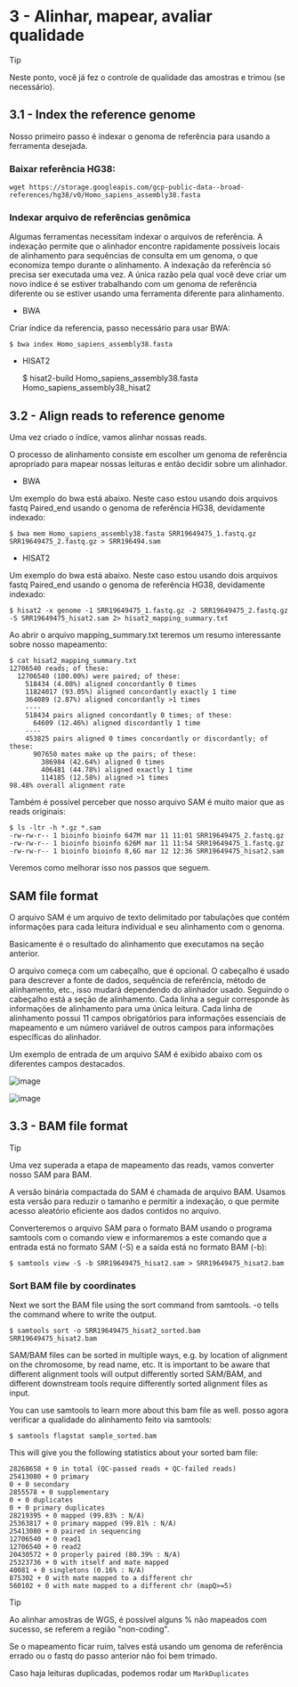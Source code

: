 # 3 - Alinhar, mapear, avaliar qualidade

> [!TIP]
> Neste ponto, você já fez o controle de qualidade das amostras e trimou (se necessário).

## 3.1 - Index the reference genome

Nosso primeiro passo é indexar o genoma de referência para usando a ferramenta desejada. 

### Baixar referência HG38:
    
    wget https://storage.googleapis.com/gcp-public-data--broad-references/hg38/v0/Homo_sapiens_assembly38.fasta


### Indexar arquivo de referências genômica

Algumas ferramentas necessitam indexar o arquivos de referência.
A indexação permite que o alinhador encontre rapidamente possíveis locais de alinhamento para sequências de consulta em um genoma, o que economiza tempo durante o alinhamento. 
A indexação da referência só precisa ser executada uma vez. 
A única razão pela qual você deve criar um novo índice é se estiver trabalhando com um genoma de referência diferente ou se estiver usando uma ferramenta diferente para alinhamento.

- BWA

Criar índice da referencia, passo necessário para usar BWA:

    $ bwa index Homo_sapiens_assembly38.fasta

- HISAT2

    $ hisat2-build Homo_sapiens_assembly38.fasta Homo_sapiens_assembly38_hisat2



## 3.2 - Align reads to reference genome

Uma vez criado o índíce, vamos alinhar nossas reads.

O processo de alinhamento consiste em escolher um genoma de referência apropriado para mapear nossas leituras e então decidir sobre um alinhador. 

- BWA

Um exemplo do bwa está abaixo. Neste caso estou usando dois arquivos fastq Paired_end usando o genoma de referência HG38, devidamente indexado:

    $ bwa mem Homo_sapiens_assembly38.fasta SRR19649475_1.fastq.gz SRR19649475_2.fastq.gz > SRR196494.sam

- HISAT2

Um exemplo do bwa está abaixo. Neste caso estou usando dois arquivos fastq Paired_end usando o genoma de referência HG38, devidamente indexado:

    $ hisat2 -x genome -1 SRR19649475_1.fastq.gz -2 SRR19649475_2.fastq.gz -S SRR19649475_hisat2.sam 2> hisat2_mapping_summary.txt

Ao abrir o arquivo mapping_summary.txt teremos um resumo interessante sobre nosso mapeamento:

    $ cat hisat2_mapping_summary.txt 
    12706540 reads; of these:
      12706540 (100.00%) were paired; of these:
        518434 (4.08%) aligned concordantly 0 times
        11824017 (93.05%) aligned concordantly exactly 1 time
        364089 (2.87%) aligned concordantly >1 times
        ----
        518434 pairs aligned concordantly 0 times; of these:
          64609 (12.46%) aligned discordantly 1 time
        ----
        453825 pairs aligned 0 times concordantly or discordantly; of these:
          907650 mates make up the pairs; of these:
            386984 (42.64%) aligned 0 times
            406481 (44.78%) aligned exactly 1 time
            114185 (12.58%) aligned >1 times
    98.48% overall alignment rate



Também é possível perceber que nosso arquivo SAM é muito maior que as reads originais:

    $ ls -ltr -h *.gz *.sam
    -rw-rw-r-- 1 bioinfo bioinfo 647M mar 11 11:01 SRR19649475_2.fastq.gz
    -rw-rw-r-- 1 bioinfo bioinfo 626M mar 11 11:54 SRR19649475_1.fastq.gz
    -rw-rw-r-- 1 bioinfo bioinfo 8,6G mar 12 12:36 SRR19649475_hisat2.sam

Veremos como melhorar isso nos passos que seguem.


## SAM file format

O arquivo SAM é um arquivo de texto delimitado por tabulações que contém informações para cada leitura individual e seu alinhamento com o genoma. 

Basicamente é o resultado do alinhamento que executamos na seção anterior.

O arquivo começa com um cabeçalho, que é opcional. O cabeçalho é usado para descrever a fonte de dados, sequência de referência, método de alinhamento, etc., isso mudará dependendo do alinhador usado. 
Seguindo o cabeçalho está a seção de alinhamento. Cada linha a seguir corresponde às informações de alinhamento para uma única leitura. Cada linha de alinhamento possui 11 campos obrigatórios para informações essenciais de mapeamento e um número variável de outros campos para informações específicas do alinhador. 

Um exemplo de entrada de um arquivo SAM é exibido abaixo com os diferentes campos destacados.

![image](https://github.com/vergani/BioInfo/assets/35334365/d04ac79e-b690-4eb2-bf3c-44e2e329b2de)

![image](https://github.com/vergani/BioInfo/assets/35334365/1d22f2ad-54a6-495c-8162-aabb442810ed)



## 3.3 - BAM file format

> [!TIP]
> Uma vez superada a etapa de mapeamento das reads, vamos converter nosso SAM para BAM.

A versão binária compactada do SAM é chamada de arquivo BAM. Usamos esta versão para reduzir o tamanho e permitir a indexação, o que permite acesso aleatório eficiente aos dados contidos no arquivo.

Converteremos o arquivo SAM para o formato BAM usando o programa samtools com o comando view e informaremos a este comando que a entrada está no formato SAM (-S) e a saída está no formato BAM (-b):

    $ samtools view -S -b SRR19649475_hisat2.sam > SRR19649475_hisat2.bam


### Sort BAM file by coordinates

Next we sort the BAM file using the sort command from samtools. -o tells the command where to write the output.

    $ samtools sort -o SRR19649475_hisat2_sorted.bam SRR19649475_hisat2.bam

SAM/BAM files can be sorted in multiple ways, e.g. by location of alignment on the chromosome, by read name, etc. It is important to be aware that different alignment tools will output differently sorted SAM/BAM, and different downstream tools require differently sorted alignment files as input.

You can use samtools to learn more about this bam file as well.
posso agora verificar a qualidade do alinhamento feito via samtools:

    $ samtools flagstat sample_sorted.bam

This will give you the following statistics about your sorted bam file:

    28268658 + 0 in total (QC-passed reads + QC-failed reads)
    25413080 + 0 primary
    0 + 0 secondary
    2855578 + 0 supplementary
    0 + 0 duplicates
    0 + 0 primary duplicates
    28219395 + 0 mapped (99.83% : N/A)
    25363817 + 0 primary mapped (99.81% : N/A)
    25413080 + 0 paired in sequencing
    12706540 + 0 read1
    12706540 + 0 read2
    20430572 + 0 properly paired (80.39% : N/A)
    25323736 + 0 with itself and mate mapped
    40081 + 0 singletons (0.16% : N/A)
    875302 + 0 with mate mapped to a different chr
    560102 + 0 with mate mapped to a different chr (mapQ>=5)


> [!TIP]
> Ao alinhar amostras de WGS, é possível alguns % não mapeados com sucesso, se referem a região "non-coding".
>
> Se o mapeamento ficar ruim, talves está usando um genoma de referência errado ou o fastq do passo anterior não foi bem trimado.
>
> Caso haja leituras duplicadas, podemos rodar um `MarkDuplicates`







